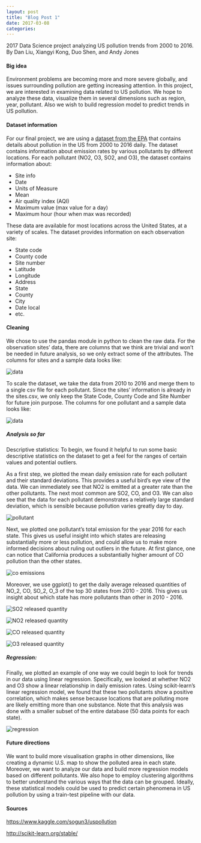 ```yaml
---
layout: post
title: "Blog Post 1"
date: 2017-03-08
categories:
---
```

2017 Data Science project analyzing US pollution trends from 2000 to 2016.
By Dan Liu, Xiangyi Kong, Duo Shen, and Andy Jones

#### Big idea
Environment problems are becoming more and more severe globally, and issues surrounding pollution are getting increasing attention. In this project, we are interested in examining data related to US pollution. We hope to analyze these data, visualize them in several dimensions such as region, year, pollutant. Also we wish to build regression model to predict trends in US pollution. 

#### Dataset information

For our final project, we are using a [dataset from the EPA](```https://aqsdr1.epa.gov/aqsweb/aqstmp/airdata/download_files.html```) that contains details about pollution in the US from 2000 to 2016 daily. The dataset contains information about emission rates by various pollutants by different locations. For each pollutant (NO2, O3, SO2, and O3), the dataset contains information about:
- Site info
- Date
- Units of Measure
- Mean
- Air quality index (AQI)
- Maximum value (max value for a day)
- Maximum hour (hour when max was recorded)

These data are available for most locations across the United States, at a variety of scales. The dataset provides information on each observation site:
- State code
- County code
- Site number
- Latitude
- Longitude
- Address
- State
- County
- City
- Date local
- etc.


#### Cleaning
We chose to use the pandas module in python to clean the raw data. For the observation sites’ data, there are columns that we think are trivial and won’t be needed in future analysis, so we only extract some of the attributes. The columns for sites and a sample data looks like:

![data](/images/first.png)

To scale the dataset, we take the data from 2010 to 2016 and merge them to a single csv file for each pollutant. Since the sites’ information is already in the sites.csv, we only keep the State Code, County Code and Site Number for future join purpose. The columns for one pollutant and a sample data looks like:

![data](/images/second.png)

##### Analysis so far
Descriptive statistics:
To begin, we found it helpful to run some basic descriptive statistics on the dataset to get a feel for the ranges of certain values and potential outliers.

As a first step, we plotted the mean daily emission rate for each pollutant and their standard deviations. This provides a useful bird’s eye view of the data. We can immediately see that NO2 is emitted at a greater rate than the other pollutants. The next most common are SO2, CO, and O3. We can also see that the data for each pollutant demonstrates a relatively large standard deviation, which is sensible because pollution varies greatly day to day.

![pollutant](/images/third.png)

Next, we plotted one pollutant’s total emission for the year 2016 for each state. This gives us useful insight into which states are releasing substantially more or less pollution, and could allow us to make more informed decisions about ruling out outliers in the future. At first glance, one can notice that California produces a substantially higher amount of CO pollution than the other states.

![co emissions](/images/fourth.png)

Moreover, we use ggplot() to get the daily average released quantities of NO_2, CO, SO_2, O_3 of the top 30 states from 2010 - 2016. This gives us insight about which state has more pollutants than other in 2010 - 2016. 

![SO2 released quantity](/images/SO2.png)

![NO2 released quantity](/images/NO2.png)

![CO released quantity](/images/CO.png)

![O3 released quantity](/images/O3.png)



##### Regression:
Finally, we plotted an example of one way we could begin to look for trends in our data using linear regression. Specifically, we looked at whether NO2 and O3 show a linear relationship in daily emission rates. Using scikit-learn’s linear regression model, we found that these two pollutants show a positive correlation, which makes sense because locations that are polluting more are likely emitting more than one substance. Note that this analysis was done with a smaller subset of the entire database (50 data points for each state).

![regression](/images/sixth.png)


#### Future directions
We want to build more visualisation graphs in other dimensions, like creating a dynamic U.S. map to show the polluted area in each state. Moreover, we want to analyze our data and build more regression models based on different pollutants. We also hope to employ clustering algorithms to better understand the various ways that the data can be grouped. Ideally, these statistical models could be used to predict certain phenomena in US pollution by using a train-test pipeline with our data.

#### Sources
<https://www.kaggle.com/sogun3/uspollution>

<http://scikit-learn.org/stable/>



